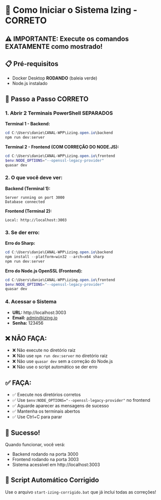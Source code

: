# 🚀 Como Iniciar o Sistema Izing - CORRETO

## ⚠️ IMPORTANTE: Execute os comandos EXATAMENTE como mostrado!

## 📋 Pré-requisitos
- Docker Desktop **RODANDO** (baleia verde)
- Node.js instalado

## 🎯 Passo a Passo CORRETO

### 1. Abrir 2 Terminais PowerShell SEPARADOS

**Terminal 1 - Backend:**
```powershell
cd C:\Users\danie\CANAL-WPP\izing.open.io\backend
npm run dev:server
```

**Terminal 2 - Frontend (COM CORREÇÃO DO NODE.JS):**
```powershell
cd C:\Users\danie\CANAL-WPP\izing.open.io\frontend
$env:NODE_OPTIONS="--openssl-legacy-provider"
quasar dev
```

### 2. O que você deve ver:

**Backend (Terminal 1):**
```
Server running on port 3000
Database connected
```

**Frontend (Terminal 2):**
```
Local: http://localhost:3003
```

### 3. Se der erro:

**Erro do Sharp:**
```powershell
cd C:\Users\danie\CANAL-WPP\izing.open.io\backend
npm install --platform=win32 --arch=x64 sharp
npm run dev:server
```

**Erro do Node.js OpenSSL (Frontend):**
```powershell
cd C:\Users\danie\CANAL-WPP\izing.open.io\frontend
$env:NODE_OPTIONS="--openssl-legacy-provider"
quasar dev
```

### 4. Acessar o Sistema

- **URL:** http://localhost:3003
- **Email:** admin@izing.io
- **Senha:** 123456

## ❌ NÃO FAÇA:

- ❌ Não execute no diretório raiz
- ❌ Não use `npm run dev:server` no diretório raiz
- ❌ Não use `quasar dev` sem a correção do Node.js
- ❌ Não use o script automático se der erro

## ✅ FAÇA:

- ✅ Execute nos diretórios corretos
- ✅ Use `$env:NODE_OPTIONS="--openssl-legacy-provider"` no frontend
- ✅ Aguarde aparecer as mensagens de sucesso
- ✅ Mantenha os terminais abertos
- ✅ Use Ctrl+C para parar

## 🎉 Sucesso!

Quando funcionar, você verá:
- Backend rodando na porta 3000
- Frontend rodando na porta 3003
- Sistema acessível em http://localhost:3003

## 🔧 Script Automático Corrigido

Use o arquivo `start-izing-corrigido.bat` que já inclui todas as correções!
